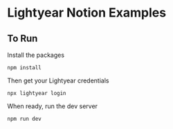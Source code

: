 # Lightyear Notion Examples

## To Run

Install the packages

```shell
npm install
```

Then get your Lightyear credentials

```shell
npx lightyear login
```

When ready, run the dev server

```shell
npm run dev
```
